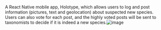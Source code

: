 A React Native mobile app, Holotype, which allows users to log and post information (pictures, text and geolocation) about suspected new species. Users can also vote for each post, and the highly voted posts will be sent to taxonomists to decide if it is indeed a new species.![image](https://user-images.githubusercontent.com/55920971/210711704-c6cae496-db24-4ef9-964a-51c57a888cdc.png)
